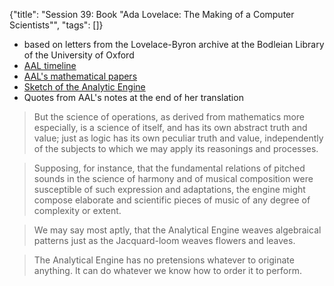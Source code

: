 {"title": "Session 39: Book \"Ada Lovelace: The Making of a Computer Scientists\"", "tags": []}

* based on letters from the Lovelace-Byron archive at the Bodleian Library of the University of Oxford
* [AAL timeline](https://www.timetoast.com/timelines/ada-lovelace)
* [AAL's mathematical papers](https://www.claymath.org/publications/ada-lovelaces-mathematical-papers)
* [Sketch of the Analytic Engine](https://www.fourmilab.ch/babbage/sketch.html)
* Quotes from AAL's notes at the end of her translation

> But the science of operations, as derived from mathematics more especially,
is a science of itself, and has its own abstract truth and value; just as
logic has its own peculiar truth and value, independently of the subjects
to which we may apply its reasonings and processes.

> Supposing, for instance, that the fundamental relations of pitched sounds
in the science of harmony and of musical composition were susceptible of
such expression and adaptations, the engine might compose elaborate and
scientific pieces of music of any degree of complexity or extent.

> We may say most aptly, that the Analytical Engine weaves algebraical patterns just as the Jacquard-loom weaves flowers and leaves.

> The Analytical Engine has no pretensions whatever to originate anything. It can do whatever we know how to order it to perform.


